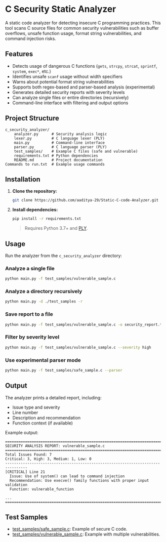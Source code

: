 # C Security Static Analyzer

A static code analyzer for detecting insecure C programming practices. This tool scans C source files for common security vulnerabilities such as buffer overflows, unsafe function usage, format string vulnerabilities, and command injection risks.

## Features

- Detects usage of dangerous C functions (`gets`, `strcpy`, `strcat`, `sprintf`, `system`, `exec*`, etc.)
- Identifies unsafe `scanf` usage without width specifiers
- Warns about potential format string vulnerabilities
- Supports both regex-based and parser-based analysis (experimental)
- Generates detailed security reports with severity levels
- Can analyze single files or entire directories (recursively)
- Command-line interface with filtering and output options

## Project Structure

```
c_security_analyzer/
    analyzer.py      # Security analysis logic
    lexer.py         # C language lexer (PLY)
    main.py          # Command-line interface
    parser.py        # C language parser (PLY)
    test_samples/    # Example C files (safe and vulnerable)
    requirements.txt # Python dependencies
    README.md        # Project documentation
Commands to run.txt  # Example usage commands
```

## Installation

1. **Clone the repository:**
   ```sh
   git clone https://github.com/aaditya-29/Static-C-code-Analyzer.git
   ```

2. **Install dependencies:**
   ```sh
   pip install -r requirements.txt
   ```
   > Requires Python 3.7+ and [PLY](https://www.dabeaz.com/ply/).

## Usage

Run the analyzer from the `c_security_analyzer` directory:

### Analyze a single file

```sh
python main.py -f test_samples/vulnerable_sample.c
```

### Analyze a directory recursively

```sh
python main.py -d ./test_samples -r
```

### Save report to a file

```sh
python main.py -f test_samples/vulnerable_sample.c -o security_report.txt
```

### Filter by severity level

```sh
python main.py -f test_samples/vulnerable_sample.c --severity high
```

### Use experimental parser mode

```sh
python main.py -f test_samples/safe_sample.c --parser
```

## Output

The analyzer prints a detailed report, including:

- Issue type and severity
- Line number
- Description and recommendation
- Function context (if available)

Example output:
```
================================================================================
SECURITY ANALYSIS REPORT: vulnerable_sample.c
================================================================================
Total Issues Found: 7
Critical: 3, High: 3, Medium: 1, Low: 0
--------------------------------------------------------------------------------
[CRITICAL] Line 21
  Issue: Use of system() can lead to command injection
  Recommendation: Use execve() family functions with proper input validation
  Function: vulnerable_function

...
================================================================================
```

## Test Samples

- [test_samples/safe_sample.c](test_samples/safe_sample.c): Example of secure C code.
- [test_samples/vulnerable_sample.c](test_samples/vulnerable_sample.c): Example with multiple vulnerabilities.


